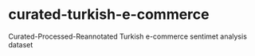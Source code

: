 # curated-turkish-e-commerce
Curated-Processed-Reannotated Turkish e-commerce sentimet analysis dataset
